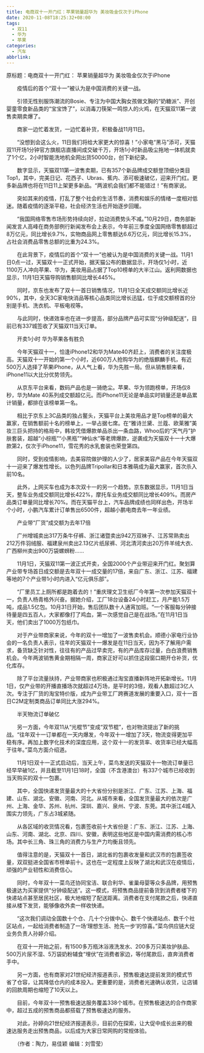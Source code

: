 ```yaml
---
title: 电商双十一开门红：苹果销量超华为 美妆吸金仅次于iPhone
date: 2020-11-08T18:25:32+08:00
tags:
  - 双11
  - 华为
  - 苹果
categories:
  - 汽车
abbrlink:
---
```


原标题：电商双十一开门红： 苹果销量超华为 美妆吸金仅次于iPhone

　　疫情后的首个“双十一”被认为是中国消费的关键一战。

　　引领无性别服饰潮流的Bosie、专注为中国大胸女孩做文胸的“奶糖派”、开创婴童零食新品类的“宝宝馋了”，以消毒刀筷架一鸣惊人的火鸡，在天猫双11第一波售卖期卖爆了。

　　商家一边忙着发货，一边忙着补货，积极备战11月11日。

　　“没想到会这么火，11日我们将给大家更大的惊喜！”小家电“黑马”添可，天猫双11开场1分钟官方旗舰店直播间成交破千万，开场1小时新品吸尘拖地一体机就卖了1个亿，2小时智能洗地机全网出货50000台，创下新纪录。

　　数字显示，天猫双11第一波售卖期，已有357个新品牌成交额登顶细分类目Top1，其中，完美日记、花西子、Ubras、蕉内、添可极速破亿，迎来开门红。更多新品牌也将在11日11上架更多新品。“两波机会我们都不能错过！”有商家说。

　　突如其来的疫情，打乱了整个社会的生活节奏，消费和娱乐的情绪一度相对低迷。随着疫情的逐渐平稳，社会经济生活也开始逐步回暖。

　　“我国网络零售市场形势持续向好，拉动消费势头不减。”10月29日，商务部新闻发言人高峰在商务部例行新闻发布会上表示，今年前三季度全国网络零售额超过8万亿元，同比增长9.7%，实物商品网上零售额达6.6万亿元，同比增长15.3%，占社会消费品零售总额的比重为24.3%。

　　在此背景下，疫情后的首个“双十一”也被认为是中国消费的关键一战。11月1日0点一过，天猫双十一正式开始，据天猫公布的数据显示，开场仅1小时，近1100万人冲向苹果、华为，美妆用品占据了Top10榜单的大半江山。返利网数据也显示，11月1日天猫导购销售额同比增长445%。

　　同时，京东也发布了双十一首日销售情况，11月1日全天成交额同比增长近90%，其中，全天3C家电快消品等核心品类同比增长迅猛，位于成交额榜首的分别是手机、洗衣机、平板电视等。

　　与此同时，快递效率也在进一步提高，部分品牌产品可实现“分钟级配送”，目前已有337城签收了天猫双11当天订单。

　　开卖1小时 华为苹果各有胜负

　　今年天猫双十一，恰逢iPhone12和华为Mate40齐赶上，消费者的关注度极高。天猫双十一开始的第一个小时，近600万人抢购华为的绝版麒麟手机，有近500万人选择了苹果iPhone，从人气上看，华为先胜一局。但从销售额来看，iPhone11以大比分优势领先。

　　从京东平台来看，数码产品也是一骑绝尘。苹果、华为领跑榜单，开场仅8秒，华为Mate 40系列成交额超亿元。而iPhone11无论是单品实时销量还是单品累计销量，都排在该榜单第一名。

　　相比于京东上3C品类的独占鳌头，天猫平台上美妆用品才是Top榜单的最大赢家，在销售额前十名的榜单上，一举占据七席。在“雅诗兰黛、兰蔻、欧莱雅”美妆三巨头把持的格局中，韩妆凭借爆款单品杀出一条血路，Whoo后的“天气丹”护肤套装，超越“小棕瓶”“小黑瓶”“神仙水”等老牌爆款，逆袭成为天猫双十一十大爆款第2，仅次于iPhone11，雪花秀的水乳套装也荣登第四。

　　同时，受到疫情影响，去美容院做护理的人少了，居家美容产品在今年天猫双十一迎来了爆发性增长。以色列品牌Tripollar和日本雅萌成为最大赢家，首次杀入前10名。

　　此外，上网买车也成为本次双十一的另一个趋势。京东数据显示，11月1日当天，整车业务成交额同比增长422%，摩托车业务成交额同比增长409%。而房产品类订单量同比增长70%。而在天猫平台上，汽车品牌成绩也同样出色，开场半个小时，小鹏汽车累计订单售出6500件，超越小鹏电商去年一年业绩。

　　产业带“厂货”成交额为去年17倍

　　广州增城卖出317万条牛仔裤、浙江诸暨卖出942万双袜子、江苏常熟卖出212万件羽绒服、福建泉州卖出2.13亿片纸尿裤、河北清河卖出20万件羊绒大衣、广西柳州卖出900万袋螺蛳粉……

　　11月1日，天猫双11第一波正式开卖，全国2000个产业带迎来开门红。聚划算产业带专场首日成交额是去年双十一成交量的17倍，来自广东、浙江、江苏、福建等地的7个产业带1小时内进入“亿元俱乐部”。

　　“厂里员工上厕所都是跑着去的！”重庆理文卫生纸厂今年第一次参加天猫双十一，负责人杨青格外兴奋。据她介绍，工厂18台设备24小时赶工，月产能1.5万吨，成品1.5亿包。10月31日开始，售后团队数十人通宵加班。“一个客服每分钟接待量是四五百人，大家都像打了鸡血，第一次感觉自己是在战场。”在11月1日当天，他们卖出了1000万包纸巾。

　　对于产业带商家来说，今年的双十一增加了一波售卖机会。顺德小家电行业协会的一名负责人表示，往年的天猫双十一爆发是在11日当天，因为不了解用户需求，备货缺乏针对性，往往有的产品过早卖完，有的产品库存过量，白白浪费销售机会。今年两波销售黄金期相隔一周，商家正好可以抓住这段窗口期开仓补货，优化库存。

　　除了平台流量扶持，产业带商家也积极通过淘宝直播新阵地开拓新增长。11月1日，仅产业带的开播直播场次就超过4万场，是平时的3倍，观看人数超过3亿人次。专注于厂货的淘宝特价版，成为产业带工厂跨赛道发展的重要入口，双十一首日C2M定制类商品订单同比大涨294%。

　　半天物流订单破亿

　　另一方面，今年双11从“光棍节”变成“双节棍”，也对物流提出了新的挑战。“往年双十一订单都在一天内爆发，今年双十一增加了3天，物流变得更加平稳有序。再加上数字化技术的深度应用，这个双十一的发货率、收货率已经大幅高于往年。”菜鸟方面介绍道。

　　11月1日双十一正式启动后，当天上午，菜鸟发送的天猫双十一物流订单量已经早早破1亿，并且截至11月1日18时，全国（不含港澳台）有337个城市已经收到当天购买的双十一包裹。

　　其中，全国快递发货量最大的十大省份分别是浙江、广东、江苏、上海、福建、山东、湖北、安徽、河南、河北。从城市来看，全国发货量最大的依次是广州、上海、金华、苏州、杭州、深圳、嘉兴、泉州、宁波、东莞。其中浙江4城入围实力领先，广东占3城紧随。

　　从各区域的收货情况看，包裹签收前十大省份是：广东、浙江、江苏、上海、山东、河南、湖北、北京、四川、安徽，表明这些地区是中国内需消费的核心市场。其中长三角、珠三角的消费力与生产力均衡且领先。

　　值得注意的是，天猫双十一首日，湖北省的包裹收发量和武汉市的包裹签收量，双双挺进全国省市榜单前十。这也在一定程度上反映了湖北和武汉在疫情后，顽强的产业韧性和消费信心。

　　同时，今年双十一菜鸟还协同宝洁、联合利华、雀巢母婴等众多品牌，用预售极速达为买家提供“分钟级配送”。这一模式，将预售商品提前备货到消费者楼下的快递站点甚至居民社区，极大地缩短了配送距离。消费者在支付尾款之后，快递直接从楼下发货，能够像收外卖一样收快递。

　　“这次我们调动全国数十个仓、几十个分拨中心、数千个快递站点、数千个社区站点，一起给消费者制造了一场‘理想生活、抢先一步’的惊喜。”菜鸟供应链大促业务负责人孙婷介绍。

　　在双十一开始之前，有1500多万瓶沐浴液洗发水、200多万只美妆护肤品、500万片尿不湿、5万袋奶粉辅食“埋伏”在消费者家边，等付尾款后，直奔消费者手中。

　　另一方面，也有商家对21世纪经济报道表示，预售极速达提前发货的模式节省了仓容，让其降低仓内的成本投入。更重要的是，消费者光速确认收货，让店铺的回款周期也缩短了10天以上。

　　目前，今年双十一预售极速达服务覆盖338个城市。在预售极速达的合作商家中，超过五成的预售商品都搭载了预售极速达的服务。

　　对此，孙婷向21世纪经济报道表示，目前仍在探索，让大促中成长出来的极速达服务走出预售商品，以后成为大家日常网购的常规体验。

　　（作者：陶力，易佳颖 编辑：刘雪莹）
